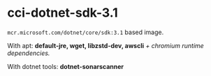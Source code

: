 <!-- Note: This readme turns up on hub.docker.com -->

# cci-dotnet-sdk-3.1
`mcr.microsoft.com/dotnet/core/sdk:3.1` based image.

With apt: **default-jre, wget, libzstd-dev, awscli** _+ chromium runtime dependencies._

With dotnet tools: **dotnet-sonarscanner**
